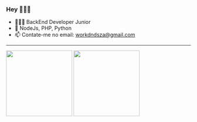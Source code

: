 ### Hey 👩🏻‍💻

- 👩🏻‍💻 BackEnd Developer Junior
- 🌱 NodeJs, PHP, Python
- 📫 Contate-me no email: workdndsza@gmail.com

<hr>
<div>
  <img height="180em" src="https://github-readme-stats.vercel.app/api?username=danielsouzadev&show_icons=true&theme=dark&include_all_commits=true&count_private=false"/>
  <img height="180em" src="https://github-readme-stats.vercel.app/api/top-langs/?username=danielsouzadev&layout=compact&langs_count=16&theme=dark"/>
</div>


